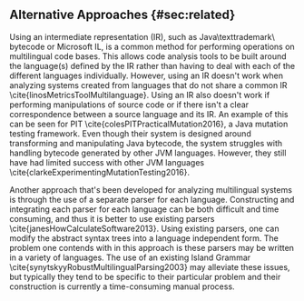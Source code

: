 ## Alternative Approaches {#sec:related}

Using an intermediate representation (IR), such as Java\texttrademark\ bytecode or Microsoft IL, is a common method for performing operations on multilingual code bases. This allows code analysis tools to be built around the language(s) defined by the IR rather than having to deal with each of the different languages individually. However, using an IR doesn't work when analyzing systems created from languages that do not share a common IR \cite{linosMetricsToolMultilanguage}. Using an IR also doesn't work if performing manipulations of source code or if there isn't a clear correspondence between a source language and its IR. An example of this can be seen for PIT \cite{colesPITPracticalMutation2016}, a Java mutation testing framework. Even though their system is designed around transforming and manipulating Java bytecode, the system struggles with handling bytecode generated by other JVM languages. However, they still have had limited success with other JVM languages \cite{clarkeExperimentingMutationTesting2016}.

Another approach that's been developed for analyzing multilingual systems is through the use of a separate parser for each language. Constructing and integrating each parser for each language can be both difficult and time consuming, and thus it is better to use existing parsers \cite{janesHowCalculateSoftware2013}. Using existing parsers, one can modify the abstract syntax trees into a language independent form. The problem one contends with in this approach is these parsers may be written in a variety of languages. The use of an existing Island Grammar \cite{synytskyyRobustMultilingualParsing2003} may alleviate these issues, but typically they tend to be specific to their particular problem and their construction is currently a time-consuming manual process.
